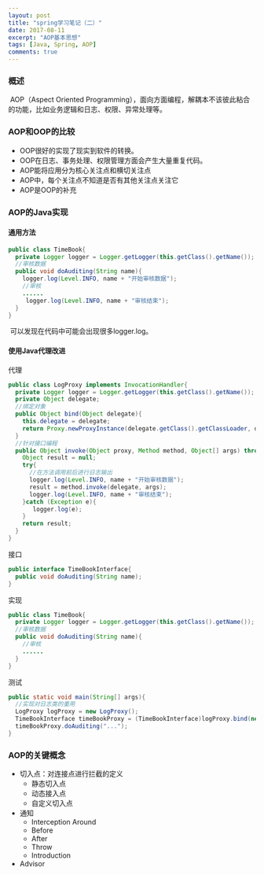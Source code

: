 ```yaml
---
layout: post
title: "spring学习笔记（二）"
date: 2017-08-11
excerpt: "AOP基本思想"
tags: [Java, Spring, AOP]
comments: true
---
```


### 概述

​	AOP（Aspect Oriented Programming），面向方面编程，解耦本不该彼此粘合的功能，比如业务逻辑和日志、权限、异常处理等。

### AOP和OOP的比较

* OOP很好的实现了现实到软件的转换。
* OOP在日志、事务处理、权限管理方面会产生大量重复代码。
* AOP能将应用分为核心关注点和横切关注点
* AOP中，每个关注点不知道是否有其他关注点关注它
* AOP是OOP的补充

 ### AOP的Java实现

#### 通用方法

```java
public class TimeBook{
  private Logger logger = Logger.getLogger(this.getClass().getName());
  //审核数据
  public void doAuditing(String name){
    logger.log(Level.INFO, name + "开始审核数据");
    //审核
    ......
     logger.log(Level.INFO, name + "审核结束");
  }
}
```

​	可以发现在代码中可能会出现很多logger.log。

#### 使用Java代理改进

代理

```java
public class LogProxy implements InvocationHandler{
  private Logger logger = Logger.getLogger(this.getClass().getName());
  private Object delegate;
  //绑定对象
  public Object bind(Object delegate){
  	this.delegate = delegate;
    return Proxy.newProxyInstance(delegate.getClass().getClassLoader, delegate.getClass().getInterface(), this);
  }
  //针对接口编程
  public Object invoke(Object proxy, Method method, Object[] args) throws Throwable{
    Object result = null;
    try{
      //在方法调用前后进行日志输出
      logger.log(Level.INFO, name + "开始审核数据");
      result = method.invoke(delegate, args);
      logger.log(Level.INFO, name + "审核结束");
    }catch (Exception e){
       logger.log(e);
    }
    return result;
  }
}
```

接口

```java
public interface TimeBookInterface{
  public void doAuditing(String name);
}
```

实现

```java
public class TimeBook{
  private Logger logger = Logger.getLogger(this.getClass().getName());
  //审核数据
  public void doAuditing(String name){
    //审核
    ......
  }
}
```

测试

```java
public static void main(String[] args){
  //实现对日志类的重用
  LogProxy logProxy = new LogProxy();
  TimeBookInterface timeBookProxy = (TimeBookInterface)logProxy.bind(new TimeBook());
  timeBookProxy.doAuditing("...");
}
```



### AOP的关键概念

* 切入点：对连接点进行拦截的定义
  + 静态切入点
  + 动态接入点
  + 自定义切入点
* 通知
  + Interception Around
  + Before
  + After
  + Throw
  + Introduction
* Advisor